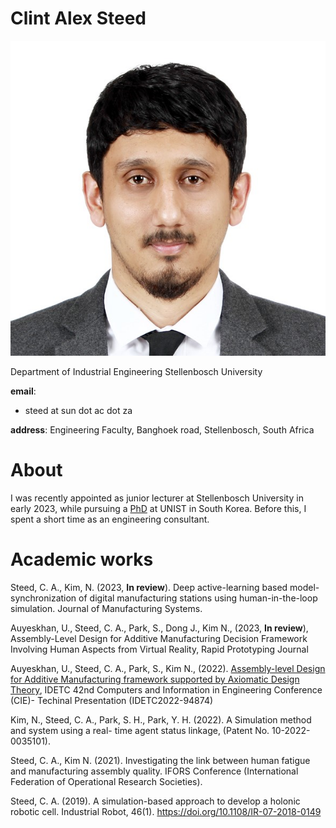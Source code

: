 # Clint Alex Steed

<img src="ID_2022.jpg">

Department of Industrial Engineering Stellenbosch University

**email**: 

- steed at sun dot ac dot za 

**address**: Engineering Faculty, Banghoek road, Stellenbosch, South Africa

# About

I was recently appointed as junior lecturer at Stellenbosch University in early 2023, while pursuing a [PhD](phd.md) at UNIST in South Korea. Before this, I spent a short time as an engineering consultant.

# Academic works

Steed, C. A., Kim, N. (2023, **In review**). Deep active-learning based model-synchronization of digital manufacturing stations using human-in-the-loop simulation. Journal of Manufacturing Systems.

Auyeskhan, U., Steed, C. A., Park, S., Dong J., Kim N., (2023, **In review**), Assembly-Level Design
for Additive Manufacturing Decision Framework Involving Human Aspects from Virtual Reality,
Rapid Prototyping Journal

Auyeskhan, U., Steed, C. A., Park, S., Kim N., (2022). [Assembly-level Design for Additive Manufacturing framework supported by Axiomatic Design Theory](./Docs/IDECT2022.pdf), IDETC 42nd Computers and Information in Engineering Conference (CIE)- Techinal Presentation (IDETC2022-94874)

Kim, N., Steed, C. A., Park, S. H., Park, Y. H. (2022). A Simulation method and system using a real-
time agent status linkage, (Patent No. 10-2022-0035101).

Steed, C. A., Kim N. (2021). Investigating the link between human fatigue and manufacturing
assembly quality. IFORS Conference (International Federation of Operational Research Societies).

Steed, C. A. (2019). A simulation-based approach to develop a holonic robotic cell. Industrial
Robot, 46(1). https://doi.org/10.1108/IR-07-2018-0149

